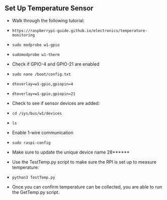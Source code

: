 ## Set Up Temperature Sensor
- Walk through the following tutorial:
- ```https://raspberrypi-guide.github.io/electronics/temperature-monitoring```
- ```sudo modprobe w1-gpio```
- ```sudomodprobe w1-therm```

- Check if GPIO-4 and GPIO-21 are enabled
- ```sudo nano /boot/config.txt```
- ```dtoverlay=w1-gpio,gpiopin=4```
- ```dtoverlay=w1-gpio,gpiopin=21```

- Check to see if sensor devices are added:
- ```cd /sys/bus/w1/devices```
- ```ls```

- Enable 1-wire communication
- ```sudo raspi-config```

- Make sure to update the unique device name 28******
- Use the TestTemp.py script to make sure the RPI is set up to measure temperature:
- ```python3 TestTemp.py```

- Once you can confirm temperature can be collected, you are able to run the GetTemp.py script.
